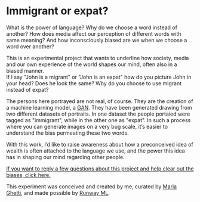 # Immigrant or expat?
 
<p>What is the power of language? Why do we choose a word instead of another? How does media affect 
                our perception of different words with same meaning? And how inconsciously biased are we when we choose 
                a word over another?
                </p>
                <!-- <span><div class="latent-space" style="width:20%;height:0;padding-bottom:20%;position:relative;"><iframe src="https://giphy.com/embed/WQ5L0ecAaN2g4ZYGrC" width="100%" height="100%" style="position:absolute" frameBorder="0" class="giphy-embed" allowFullScreen></iframe></div></span> -->
                <p>This is an experimental project that wants to underline how society, media and our own experience of the 
                world shapes our mind, often also in a biased manner. 
                <br>If I say "John is a migrant" or "John is an expat" how do you picture John in your head? Does he look 
                the same? Why do you choose to use migrant instead of expat?</p>
                <p>The persons here portrayed are not real, of course. They are the creation of a machine learning model, 
                a <a href="https://en.wikipedia.org/wiki/Generative_adversarial_network" target="_blank"><u>GAN</u></a>. 
                They have been generated drawing from two different datasets of portraits. In one dataset the people portaied 
                were tagged as "immigrant", while in the other one as "expat". In such a process where you can generate images 
                on a very bug scale, it’s easier to understand the bias permeating these two words.
                </p>
                <p>With this work, I’d like to raise awareness about how a preconceived idea of wealth is often attached 
                to the language we use, and the power this idea has in shaping our mind regarding other people.
                </p>
                <p class="form-mobile"><a href="https://forms.gle/JMk9y2MqCXVGYB2FA" target="_blank">If you want to reply a 
                few questions about this project and help clear out the biases, click here.
                </a></button></p>
                <p>This experiment was conceived and created by me, curated by 
                <a href="https://www.instagram.com/mariaghetti/" target="_blank"><u>Maria Ghetti</u></a>, and made 
                possible by <a href="https://runwayml.com/" target="_blank"><u>Runway ML</u></a>.
                </p>
